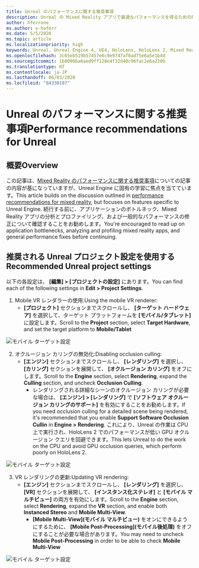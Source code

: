 ```yaml
---
title: Unreal のパフォーマンスに関する推奨事項
description: Unreal の Mixed Reality アプリで最適なパフォーマンスを得るための推奨事項
author: hferrone
ms.author: v-haferr
ms.date: 5/5/2020
ms.topic: article
ms.localizationpriority: high
keywords: Unreal, Unreal Engine 4, UE4, HoloLens, HoloLens 2, Mixed Reality, パフォーマンス, 最適化, 設定, ドキュメント
ms.openlocfilehash: 3c65eb519b57457e6c9e9747af0ad75e6a5e1b4d
ms.sourcegitcommit: 1b8090ba6aed9ff128e4f32d40c96fac2e6a220b
ms.translationtype: HT
ms.contentlocale: ja-JP
ms.lasthandoff: 06/03/2020
ms.locfileid: "84330197"
---
```

# <a name="performance-recommendations-for-unreal"></a><span data-ttu-id="6cc51-104">Unreal のパフォーマンスに関する推奨事項</span><span class="sxs-lookup"><span data-stu-id="6cc51-104">Performance recommendations for Unreal</span></span>

## <a name="overview"></a><span data-ttu-id="6cc51-105">概要</span><span class="sxs-lookup"><span data-stu-id="6cc51-105">Overview</span></span>

<span data-ttu-id="6cc51-106">この記事は、[Mixed Reality のパフォーマンスに関する推奨事項](understanding-performance-for-mixed-reality.md)についての記事の内容が基になっていますが、Unreal Engine に固有の学習に焦点を当てています。</span><span class="sxs-lookup"><span data-stu-id="6cc51-106">This article builds on the discussion outlined in [performance recommendations for mixed reality](understanding-performance-for-mixed-reality.md), but focuses on features specific to Unreal Engine.</span></span> <span data-ttu-id="6cc51-107">続行する前に、アプリケーションのボトルネック、Mixed Reality アプリの分析とプロファイリング、および一般的なパフォーマンスの修正について確認することをお勧めします。</span><span class="sxs-lookup"><span data-stu-id="6cc51-107">You're encouraged to read up on application bottlenecks, analyzing and profiling mixed reality apps, and general performance fixes before continuing.</span></span>

## <a name="recommended-unreal-project-settings"></a><span data-ttu-id="6cc51-108">推奨される Unreal プロジェクト設定を使用する</span><span class="sxs-lookup"><span data-stu-id="6cc51-108">Recommended Unreal project settings</span></span>
<span data-ttu-id="6cc51-109">以下の各設定は、 **[編集] > [プロジェクトの設定]** にあります。</span><span class="sxs-lookup"><span data-stu-id="6cc51-109">You can find each of the following settings in **Edit > Project Settings**.</span></span>

1. <span data-ttu-id="6cc51-110">Mobile VR レンダラーの使用:</span><span class="sxs-lookup"><span data-stu-id="6cc51-110">Using the mobile VR renderer:</span></span>
    * <span data-ttu-id="6cc51-111">**[プロジェクト]** セクションまでスクロールし、 **[ターゲット ハードウェア]** を選択して、ターゲット プラットフォームを **[モバイル/タブレット]** に設定します。</span><span class="sxs-lookup"><span data-stu-id="6cc51-111">Scroll to the **Project** section, select **Target Hardware**, and set the target platform to **Mobile/Tablet**</span></span>

![モバイル ターゲット設定](images/unreal/performance-recommendations-img-01.png)

2. <span data-ttu-id="6cc51-113">オクルージョン カリングの無効化:</span><span class="sxs-lookup"><span data-stu-id="6cc51-113">Disabling occlusion culling:</span></span>
    * <span data-ttu-id="6cc51-114">**[エンジン]** セクションまでスクロールし、 **[レンダリング]** を選択し、 **[カリング]** セクションを展開して、 **[オクルージョン カリング]** をオフにします。</span><span class="sxs-lookup"><span data-stu-id="6cc51-114">Scroll to the **Engine** section, select **Rendering**, expand the **Culling** section, and uncheck **Occlusion Culling**.</span></span>
        + <span data-ttu-id="6cc51-115">レンダリングされる詳細なシーンのオクルージョン カリングが必要な場合は、 **[エンジン] > [レンダリング]** で **[ソフトウェア オクルージョン カリングのサポート]** を有効にすることをお勧めします。</span><span class="sxs-lookup"><span data-stu-id="6cc51-115">If you need occlusion culling for a detailed scene being rendered, it's recommended that you enable **Support Software Occlusion Cullin** in **Engine > Rendering**.</span></span> <span data-ttu-id="6cc51-116">これにより、Unreal の作業は CPU 上で実行され、HoloLens 2 でのパフォーマンスが低い GPU オクルージョン クエリを回避できます。</span><span class="sxs-lookup"><span data-stu-id="6cc51-116">This lets Unreal to do the work on the CPU and avoid GPU occlusion queries, which perform poorly on HoloLens 2.</span></span>

![モバイル ターゲット設定](images/unreal/performance-recommendations-img-02.png)

3. <span data-ttu-id="6cc51-118">VR レンダリングの更新:</span><span class="sxs-lookup"><span data-stu-id="6cc51-118">Updating VR rendering:</span></span>
    * <span data-ttu-id="6cc51-119">**[エンジン]** セクションまでスクロールし、 **[レンダリング]** を選択し、 **[VR]** セクションを展開して、 **[インスタンス化ステレオ]** と **[モバイル マルチビュー]** の両方を有効にします。</span><span class="sxs-lookup"><span data-stu-id="6cc51-119">Scroll to the **Engine** section, select **Rendering**, expand the **VR** section, and enable both **Instanced Stereo** and **Mobile Multi-View**.</span></span>
        + <span data-ttu-id="6cc51-120">**[Mobile Multi-View]\(モバイル マルチビュー\)** をオンにできるようにするために、 **[Mobile Post-Processing]\(モバイル後処理\)** をオフにすることが必要な場合があります。</span><span class="sxs-lookup"><span data-stu-id="6cc51-120">You may need to uncheck **Mobile Post-Processing** in order to be able to check **Mobile Multi-View**</span></span>

![モバイル ターゲット設定](images/unreal/performance-recommendations-img-03.png)
